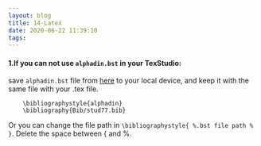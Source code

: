 ```yaml
---
layout: blog
title: 14-Latex
date: 2020-06-22 11:39:10
tags:
---
```


#### 1.If you can not use `alphadin.bst` in your TexStudio:
save `alphadin.bst` file from [here](https://ctan.org/tex-archive/biblio/bibtex/contrib/german/din1505) to your local device, and keep it with the same file with your .tex file.

<!--more-->

```
	\bibliographystyle{alphadin}
	\bibliography{Bib/stud77.bib}
```

Or you can change the file path in `\bibliographystyle{ %.bst file path % }`.
Delete the space between { and %. 

